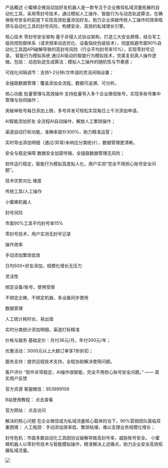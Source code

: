 

产品概述
小蜜蜂企微自动加好友机器人是一款专注于企业微信私域流量拓展的自动化工具，采用零封号技术，通过模拟人工操作、智能行为与动态轨迹算法，在确保账号安全的前提下实现高效批量添加好友。助力企业突破传统人工操作的效率瓶颈与自动化工具的封号风险，构建安全、高效的私域增长引擎。





核心技术
零封号安全架构
基于非侵入式协议架构，打造三大安全屏障，结合军工级风控防御体系（请求频率动态优化、设备指纹伪装技术），彻底规避市面90%自动化工具因API破解导致的高封号风险（行业平均封号率15%），实现零封号记录。
智能行为模拟系统
通过AI驱动的智能行为模拟技术，完美复刻真人操作逻辑，包括：
动态轨迹生成算法：模拟人工操作的随机性与节奏感；

可视化间隔调节：支持1-2分钟/次申请的灵活间隔设置；

全链路数据管理：覆盖添加全流程，数据可追溯、可分析。






核心功能
批量管理与高效操作
支持批量导入多个企业微信账号，实现多账号集中管理与协同操作；

突破单账号每日添加上限，多号并发可轻松实现每日上千次添加申请。

AI智能添加好友
全流程AI自动操作，解放人工繁琐操作；

渠道自动打标功能，准确率提升300%，助力精准运营；

实时导出添加明细（通过/异常/未响应分类统计），数据管理更清晰。

安全与稳定保障
数据安全加密传输，全链路数据管理无风险；

软件运行稳定，智能行为模拟高度拟人化，用户实测“完全不用担心账号安全问题”。






技术优势对比
维度




传统工具/人工操作




小蜜蜂机器人 




封号风险




市面90%工具平均封号率15% 




零封号技术，用户实测无封号记录 




操作效率




手动添加繁琐低效 




日均500+好友添加，规模化增长无压力 




灵活性




绑定设备/账号，使用受限




不绑定企微、不绑定机器，多设备同步使用 




数据管理




人工统计耗时长、易出错




实时分类统计添加明细，渠道打标精准 










价格与服务
基础定价：月付36元/月，年付300元/年；

优惠活动：3000元以上大额订单享7折折扣；

服务支持：提供远程技术支持，全程协助解决使用问题。






客户评价
“软件非常稳定，AI操作很智能，完全不用担心账号安全问题。” —— 真实用户反馈






官方资源
客服微信：953999109 

B站使用教程： 点击查看  

官方网站： 点击访问  






解决的核心问题
在企业微信成为私域流量核心载体的当下，90%营销团队面临双重困境：
人工瓶颈：手动添加效率低、繁琐枯燥，难以支撑业务规模化增长；

封号危机：市面多数自动化工具因协议破解导致高封号率，威胁账号安全。 小蜜蜂机器人以零封号技术与智能模拟操作，精准解决上述痛点，助力企业安全高效拓展私域流量。






<img src=".\Images\test.jpg">  





